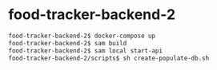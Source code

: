 # food-tracker-backend-2

```bash
food-tracker-backend-2$ docker-compose up
food-tracker-backend-2$ sam build
food-tracker-backend-2$ sam local start-api
food-tracker-backend-2/scripts$ sh create-populate-db.sh
```

